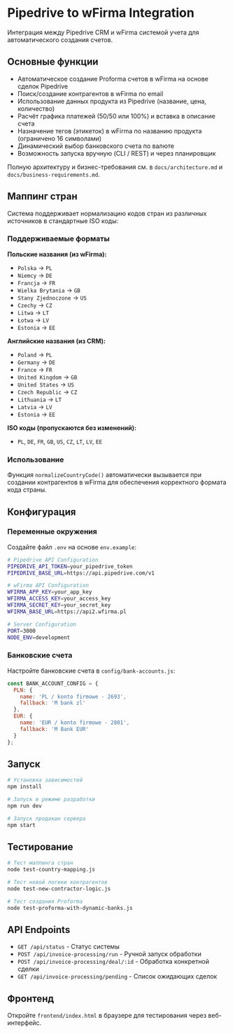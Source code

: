 # Pipedrive to wFirma Integration

Интеграция между Pipedrive CRM и wFirma системой учета для автоматического создания счетов.

## Основные функции

- Автоматическое создание Proforma счетов в wFirma на основе сделок Pipedrive
- Поиск/создание контрагентов в wFirma по email
- Использование данных продукта из Pipedrive (название, цена, количество)
- Расчёт графика платежей (50/50 или 100%) и вставка в описание счета
- Назначение тегов (этикеток) в wFirma по названию продукта (ограничено 16 символами)
- Динамический выбор банковского счета по валюте
- Возможность запуска вручную (CLI / REST) и через планировщик

Полную архитектуру и бизнес-требования см. в `docs/architecture.md` и `docs/business-requirements.md`.

## Маппинг стран

Система поддерживает нормализацию кодов стран из различных источников в стандартные ISO коды:

### Поддерживаемые форматы

**Польские названия (из wFirma):**
- `Polska` → `PL`
- `Niemcy` → `DE`
- `Francja` → `FR`
- `Wielka Brytania` → `GB`
- `Stany Zjednoczone` → `US`
- `Czechy` → `CZ`
- `Litwa` → `LT`
- `Łotwa` → `LV`
- `Estonia` → `EE`

**Английские названия (из CRM):**
- `Poland` → `PL`
- `Germany` → `DE`
- `France` → `FR`
- `United Kingdom` → `GB`
- `United States` → `US`
- `Czech Republic` → `CZ`
- `Lithuania` → `LT`
- `Latvia` → `LV`
- `Estonia` → `EE`

**ISO коды (пропускаются без изменений):**
- `PL`, `DE`, `FR`, `GB`, `US`, `CZ`, `LT`, `LV`, `EE`

### Использование

Функция `normalizeCountryCode()` автоматически вызывается при создании контрагентов в wFirma для обеспечения корректного формата кода страны.

## Конфигурация

### Переменные окружения

Создайте файл `.env` на основе `env.example`:

```bash
# Pipedrive API Configuration
PIPEDRIVE_API_TOKEN=your_pipedrive_token
PIPEDRIVE_BASE_URL=https://api.pipedrive.com/v1

# wFirma API Configuration
WFIRMA_APP_KEY=your_app_key
WFIRMA_ACCESS_KEY=your_access_key
WFIRMA_SECRET_KEY=your_secret_key
WFIRMA_BASE_URL=https://api2.wfirma.pl

# Server Configuration
PORT=3000
NODE_ENV=development
```

### Банковские счета

Настройте банковские счета в `config/bank-accounts.js`:

```javascript
const BANK_ACCOUNT_CONFIG = {
  PLN: {
    name: 'PL / konto firmowe - 2693',
    fallback: 'M bank zl'
  },
  EUR: {
    name: 'EUR / konto firmowe - 2801',
    fallback: 'M Bank EUR'
  }
};
```

## Запуск

```bash
# Установка зависимостей
npm install

# Запуск в режиме разработки
npm run dev

# Запуск продакшн сервера
npm start
```

## Тестирование

```bash
# Тест маппинга стран
node test-country-mapping.js

# Тест новой логики контрагентов
node test-new-contractor-logic.js

# Тест создания Proforma
node test-proforma-with-dynamic-banks.js
```

## API Endpoints

- `GET /api/status` - Статус системы
- `POST /api/invoice-processing/run` - Ручной запуск обработки
- `POST /api/invoice-processing/deal/:id` - Обработка конкретной сделки
- `GET /api/invoice-processing/pending` - Список ожидающих сделок

## Фронтенд

Откройте `frontend/index.html` в браузере для тестирования через веб-интерфейс.





